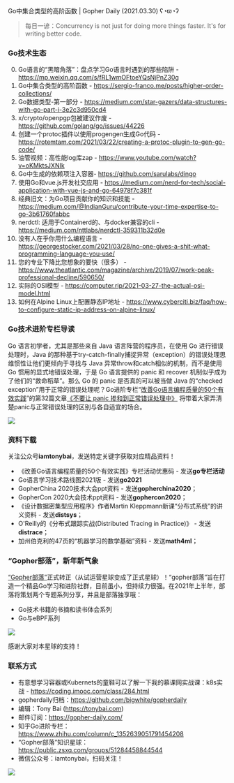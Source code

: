 Go中集合类型的高阶函数 | Gopher Daily (2021.03.30) ʕ◔ϖ◔ʔ

>每日一谚：Concurrency is not just for doing more things faster.  It's for writing better code.

### Go技术生态

0. Go语言的“黑暗角落”：盘点学习Go语言时遇到的那些陷阱 - https://mp.weixin.qq.com/s/fRL1wmOFtoeYQsNjPnZ30g
1. Go中集合类型的高阶函数 - https://sergio-franco.me/posts/higher-order-collections/
2. Go数据类型-第一部分 - https://medium.com/star-gazers/data-structures-with-go-part-i-3e2c3d950cd4
3. x/crypto/openpgp包被建议作废 -  https://github.com/golang/go/issues/44226
4. 创建一个protoc插件以使用progengen生成Go代码 - https://rotemtam.com/2021/03/22/creating-a-protoc-plugin-to-gen-go-code/
5. 油管视频：高性能log库zap - https://www.youtube.com/watch?v=oKMktsJXNIk
6. Go中生成的依赖项注入容器- https://github.com/sarulabs/dingo
7. 使用Go和vue.js开发社交应用 - https://medium.com/nerd-for-tech/social-application-with-vue-js-and-go-64978f7c381f
8. 经典旧文：为Go项目贡献你的知识和技能 -  https://medium.com/@IndianGuru/contribute-your-time-expertise-to-go-3b61760fabbc
9. nerdctl: 适用于Containerd的、与docker兼容的cli - https://medium.com/nttlabs/nerdctl-359311b32d0e
10. 没有人在乎你用什么编程语言 - https://georgestocker.com/2021/03/28/no-one-gives-a-shit-what-programming-language-you-use/
11. 您的专业下降比您想象的要快（很多） - https://www.theatlantic.com/magazine/archive/2019/07/work-peak-professional-decline/590650/
12. 实际的OSI模型 - https://computer.rip/2021-03-27-the-actual-osi-model.html
13. 如何在Alpine Linux上配置静态IP地址 - https://www.cyberciti.biz/faq/how-to-configure-static-ip-address-on-alpine-linux/

### Go技术进阶专栏导读

Go 语言初学者，尤其是那些来自 Java 语言阵营的程序员，在使用 Go 进行错误处理时，Java 的那种基于try-catch-finally捕捉异常（exception）的错误处理思维惯性让他们更倾向于寻找与 Java 异常throw和catch相似的机制，而不是使用 Go 惯用的显式地错误处理，于是 Go 语言提供的 panic 和 recover 机制似乎成为了他们的“救命稻草”。那么 Go 的 panic 是否真的可以被当做 Java 的“checked exception”用于正常的错误处理呢？Go进阶专栏“[改善Go语⾔编程质量的50个有效实践](https://mp.weixin.qq.com/s/RThCEQOdytQxwrMP7XRTRw)”的第32篇文章[《不要让 panic 掺和到正常错误处理中》](https://www.imooc.com/read/87/article/2435) 将带着大家弄清楚panic与正常错误处理的区别与各自适宜的场合。

![](http://image.tonybai.com/img/202011/go-column-pgo-with-qr-and-text.png)


### 资料下载

关注公众号**iamtonybai**，发送特定关键字获取对应精品资料！

* 《改善Go语⾔编程质量的50个有效实践》专栏活动优惠码 - 发送**go专栏活动**
* Go语言学习技术路线图2021版 - 发送**go2021**
* GopherChina 2020技术大会ppt资料 - 发送**gopherchina2020**；
* GopherCon 2020大会技术ppt资料 - 发送**gophercon2020**；
* 《设计数据密集型应用程序》作者Martin Kleppmann新课“分布式系统”的讲义资料 - 发送**distsys**；
* O'Reilly的《分布式跟踪实战(Distributed Tracing in Practice)》 - 发送**distrace**；
* 加州伯克利的47页的“机器学习的数学基础”资料 - 发送**math4ml**；

### “Gopher部落”，新年新气象

[“Gopher部落”](https://mp.weixin.qq.com/s/jUqAL7hf2GmMun64BJufEA)正式转正（从试运营星球变成了正式星球）！“gopher部落”旨在打造一个精品Go学习和进阶社群，目前虽小，但持续力很强。在2021年上半年，部落将策划两个专题系列分享，并且是部落独享哦：

* Go技术书籍的书摘和读书体会系列
* Go与eBPF系列

![](http://image.tonybai.com/img/202103/gopher-tribe-zsxq-card.png)

感谢大家对本星球的支持！

### 联系方式

* 有意想学习容器或Kubernets的童鞋可以了解一下我的慕课网实战课：k8s实战 - https://coding.imooc.com/class/284.html
* gopherdaily归档：https://github.com/bigwhite/gopherdaily
* 编辑：Tony Bai (https://tonybai.com)
* 邮件订阅：https://gopher-daily.com/
* 知乎Go进阶专栏：https://www.zhihu.com/column/c_1352639051791454208
* “Gopher部落”知识星球：https://public.zsxq.com/groups/51284458844544
* 微信公众号：iamtonybai，扫码关注！

![](http://image.tonybai.com/img/202011/qrcode_for_iamtonybai.jpg)
